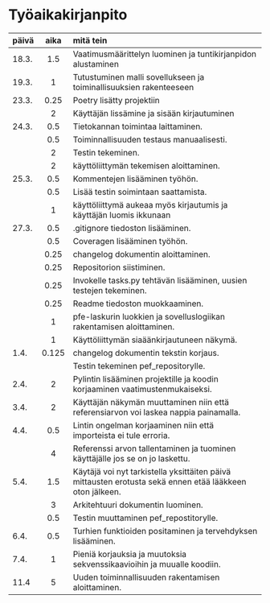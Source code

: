 # Työaikakirjanpito

| päivä | aika  | mitä tein                                                                                                |
| :-----|:-----:|:---------------------------------------------------------------------------------------------------------|
| 18.3. |  1.5  | Vaatimusmäärittelyn luominen ja tuntikirjanpidon alustaminen                                             |
| 19.3. |   1   | Tutustuminen malli sovellukseen ja toiminallisuuksien rakenteeseen                                       |
| 23.3. | 0.25  | Poetry lisätty projektiin                                                                                |
|       |   2   | Käyttäjän lissämine ja sisään kirjautuminen                                                              |
| 24.3. |  0.5  | Tietokannan toimintaa laittaminen.                                                                       |
|       |  0.5  | Toiminnallisuuden testaus manuaalisesti.                                                                 |
|       |   2   | Testin tekeminen.                                                                                        |
|       |   2   | käyttöliittymän tekemisen aloittaminen.                                                                  |
| 25.3. |  0.5  | Kommentejen lisääminen työhön.                                                                           |
|       |  0.5  | Lisää testin soimintaan saattamista.                                                                     |
|       |   1   | käyttöliittymä aukeaa myös kirjautumis ja käyttäjän luomis ikkunaan                                      |
| 27.3. |  0.5  | .gitignore tiedoston lisääminen.                                                                         |
|       |  0.5  | Coveragen lisääminen työhön.                                                                             |
|       | 0.25  | changelog dokumentin aloittaminen.                                                                       |
|       | 0.25  | Repositorion siistiminen.                                                                                |
|       | 0.25  | Invokelle tasks.py tehtävän lisääminen, uusien testejen tekeminen.                                       |
|       | 0.25  | Readme tiedoston muokkaaminen.                                                                           |
|       |   1   | pfe-laskurin luokkien ja sovelluslogiikan rakentamisen aloittaminen.                                     |
|       |   1   | Käyttöliittymän siaäänkirjautuneen näkymä.                                                               |
| 1.4.  | 0.125 | changelog dokumentin tekstin korjaus.                                                                    |
|       |       | Testin tekeminen pef_repositorylle.                                                                      |
| 2.4.  |   2   | Pylintin lisääminen projektille ja koodin korjaaminen vaatimustenmukaiseksi.                             |
| 3.4.  |   2   | Käyttäjän näkymän muuttaminen niin että referensiarvon voi laskea nappia painamalla.                     |
| 4.4.  |  0.5  | Lintin ongelman korjaaminen niin että importeista ei tule erroria.                                       |
|       |   4   | Referenssi arvon tallentaminen ja tuominen käyttäjälle jos se on jo laskettu.                            |
| 5.4.  |  1.5  | Käytäjä voi nyt tarkistella yksittäiten päivä mittausten erotusta sekä ennen etää lääkkeen oton jälkeen. |
|       |   3   | Arkitehtuuri dokumentin luominen.                                                                        |
|       |  0.5  | Testin muuttaminen pef_repostitorylle.                                                                   |
| 6.4.  |  0.5  | Turhien funktioiden positaminen ja tervehdyksen lisääminen.                                              |
| 7.4.  |   1   | Pieniä korjauksia ja muutoksia sekvenssikaavioihin ja muualle koodiin.                                   |
| 11.4  |   5   | Uuden toiminnallisuuden rakentamisen aloittaminen.                                                       |

